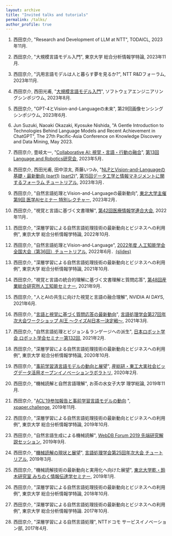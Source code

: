 ```yaml
---
layout: archive
title: "Invited talks and tutorials"
permalink: /talks/
author_profile: true
---
```


1. 西田京介, "Research and Development of LLM at NTT", TODAICL, 2023年11月.

1. 西田京介, "大規模言語モデル入門", 東京大学 総合分析情報学特論, 2023年11月.

1. 西田京介, "汎用言語モデルは人と暮らす夢を見るか?", NTT R&Dフォーラム, 2023年11月.

1. 西田京介, 西田光甫, "[大規模言語モデル入門](https://speakerdeck.com/kyoun/llm-introduction-ses2023)", ソフトウェアエンジニアリングシンポジウム, 2023年8月. 
   
1. 西田京介, "GPT-4とVision-and-Languageの未来", 第29回画像センシングシンポジウム, 2023年6月. 

1. Jun Suzuki, Naoaki Okazaki, Kyosuke Nishida, "A Gentle Introduction to Technologies Behind Language Models and Recent Achievement in ChatGPT", The 27th Pacific-Asia Conference on Knowledge Discovery and Data Mining, May 2023.

1. 西田京介, 壹岐太一, "[Collaborative AI: 視覚・言語・行動の融合](https://speakerdeck.com/kyoun/collaborativeai)",  [第13回 Language and Robotics研究会](https://langrobo.connpass.com/event/275632/), 2023年5月．

1. 西田京介, 西田光甫, 田中涼太, 斉藤いつみ, "[NLPとVision-and-Languageの基礎・最新動向 (part1)](https://speakerdeck.com/kyoun/deim-tutorial-part-1-nlp) [(part2)](https://speakerdeck.com/kyoun/deim-tutorial-part-2-vision-and-language)",  [第15回データ工学と情報マネジメントに関するフォーラム チュートリアル](https://event.dbsj.org/deim2023/post/tutorial.html), 2023年3月．

1. 西田京介, "自然言語処理とVision-and-Languageの最新動向", [東北大学主催 第9回 医学AIセミナー 特別レクチャー]((https://www.shp.hosp.tohoku.ac.jp/Clinical_AI/event/2023%e5%b9%b42%e6%9c%883%e6%97%a5%ef%bc%88%e9%87%91%ef%bc%89%e6%9d%b1%e5%8c%97%e5%a4%a7%e5%ad%a6%e4%b8%bb%e5%82%ac-%e7%ac%ac9%e5%9b%9e-%e5%8c%bb%e5%ad%a6ai%e3%82%bb%e3%83%9f%e3%83%8a%e3%83%bc/)), 2023年2月．

1. 西田京介, "視覚と言語に基づく文書理解", [第42回医療情報学連合大会](https://jcmi42.org/program.html), 2022年11月．

1. 西田京介, "深層学習による自然言語処理技術の最新動向とビジネスへの利用例", 東京大学 総合分析情報学特論, 2022年10月.

1. 西田京介, "自然言語処理とVision-and-Language",  [2022年度 人工知能学会全国大会（第36回）チュートリアル](https://www.ai-gakkai.or.jp/jsai2022/tutorial/), 2022年6月．[(slides)](https://speakerdeck.com/kyoun/a-tutorial-on-nlp-and-vision-and-language)

1. 西田京介, "深層学習による自然言語処理技術の最新動向とビジネスへの利用例", 東京大学 総合分析情報学特論, 2021年10月.

1. 西田京介, "視覚と言語の統合的理解に基づく文書理解と質問応答", [第48回産業総合研究所人工知能セミナー](https://www.airc.aist.go.jp/seminar_detail/seminar_048.html), 2021年9月.

1. 西田京介, "人とAIの共生に向けた視覚と言語の融合理解",  NVIDIA AI DAYS, 2021年6月.

1. 西田京介, "[言語と視覚に基づく質問応答の最新動向](https://speakerdeck.com/kyoun/recent-trends-in-vision-and-language-studies-for-qa)",  [言語処理学会第27回年次大会ワークショップ AI王 〜クイズAI日本一決定戦〜](https://sites.google.com/view/nlp2021-aio/), 2021年3月. 

1. 西田京介, "自然言語処理とビジョン＆ランゲージへの派生", [日本ロボット学会 ロボット学会セミナー第132回](https://www.rsj.or.jp/event/seminar/news/2021/s132.html), 2021年2月.

1. 西田京介, "深層学習による自然言語処理技術の最新動向とビジネスへの利用例", 東京大学 総合分析情報学特論, 2020年10月.

1. 西田京介, "[事前学習済言語モデルの動向と展望](https://speakerdeck.com/kyoun/survey-of-pretrained-language-models-f6319c84-a3bc-42ed-b7b9-05e2588b12c7)", [産総研・東工大実社会ビッグデータ活用オープンイノベーションラボラトリ](https://www.nlp.c.titech.ac.jp/news/2020/02/28/aitech.ja.html), 2020年2月. 

1. 西田京介, "機械読解と自然言語理解", お茶の水女子大学 理学総論, 2019年11月.

1. 西田京介, "[ACL'19参加報告と事前学習言語モデルの動向](https://speakerdeck.com/kyoun/survey-of-pretrained-language-models)
", [xpaper.challenge](https://techplay.jp/event/756314), 2019年11月. 

1. 西田京介, "深層学習による自然言語処理技術の最新動向とビジネスへの利用例", 東京大学 総合分析情報学特論, 2019年10月.

1. 西田京介, "自然言語生成による機械読解", [WebDB Forum 2019 先端研究解説セッション](https://db-event.jpn.org/webdbf2019/program.html#S2), 2019年9月.

1. 西田京介, "[機械読解の現状と展望](https://speakerdeck.com/kyoun/a-talk-on-machine-reading-comprehension-nlp2019)", [言語処理学会第25回年次大会 チュートリアル](https://www.anlp.jp/nlp2019/#tutorial), 2019年3月. 

1. 西田京介, "機械読解技術の最新動向と実用化へ向けた展望", [東北大学乾・鈴木研究室 みちのく情報伝達学セミナー](https://www.nlp.ecei.tohoku.ac.jp/research-meetings/mics/), 2019年1月.

1. 西田京介, "深層学習による自然言語処理技術の最新動向とビジネスへの利用例", 東京大学 総合分析情報学特論, 2018年10月.

1. 西田京介, "深層学習による自然言語処理技術の最新動向とビジネスへの利用例", 東京大学 総合分析情報学特論. 2017年10月.

1. 西田京介, "深層学習による自然言語処理", NTTドコモ サービスイノベーション部, 2017年4月.
